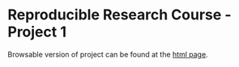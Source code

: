 # Reproducible Research Course - Project 1

Browsable version of project can be found at the [html page](https://harryrampr.github.io/RepResearchProject1/PA1_template.html).
